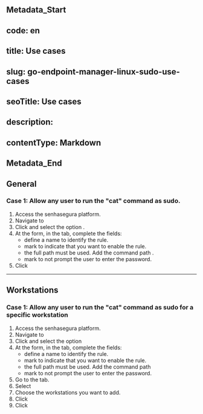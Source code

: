 ## Metadata_Start 
## code: en
## title: Use cases 
## slug: go-endpoint-manager-linux-sudo-use-cases 
## seoTitle: Use cases 
## description:  
## contentType: Markdown 
## Metadata_End
## General
### Case 1: Allow any user to run the "cat" command as sudo.

1. Access the senhasegura platform.
2. Navigate to 
3. Click  and select the option .
4. At the  form, in the  tab, complete the fields:
    *  define a name to identify the rule.
    *  mark to indicate that you want to enable the rule.
    *  the full path must be used. Add the command path .
    *  mark  to not prompt the user to enter the password.
5. Click 

* * *
## Workstations
### Case 1: Allow any user to run the "cat" command as sudo for a specific workstation

1. Access the senhasegura platform.
2. Navigate to 
3. Click  and select the option 
4. At the  form, in the  tab, complete the fields:
    *  define a name to identify the rule.
    *  mark to indicate that you want to enable the rule.
    *  the full path must be used. Add the command path 
    *  mark  to not prompt the user to enter the password.
5. Go to the  tab.
6. Select 
7. Choose the workstations you want to add.
8. Click 
9. Click 
